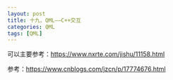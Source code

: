 ```yaml
---
layout: post
title: 十九、QML——C++交互
categories: QML
tags: [QML]
---
```



可以主要参考：https://www.nxrte.com/jishu/11158.html

参考：https://www.cnblogs.com/jzcn/p/17774676.html

